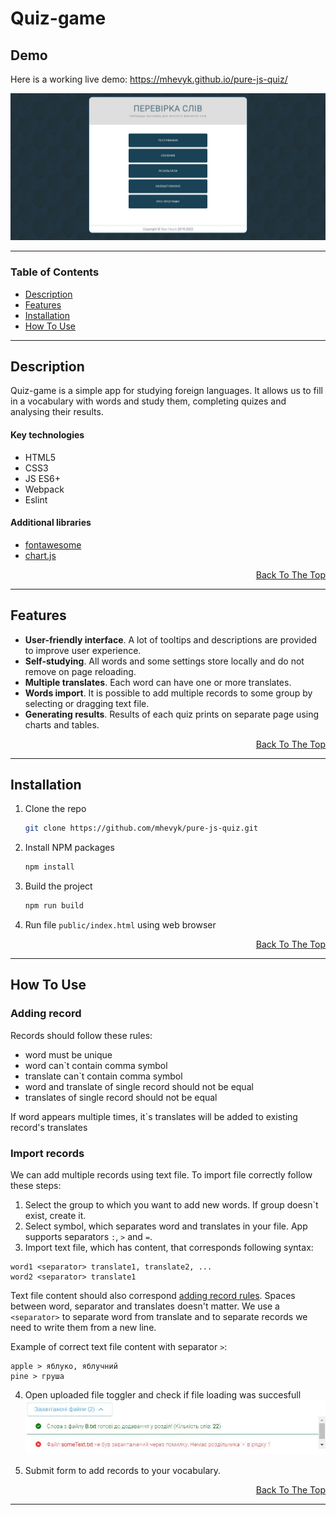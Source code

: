 # Quiz-game

## Demo

Here is a working live demo: https://mhevyk.github.io/pure-js-quiz/

![Project Image](src/assets/docs/preview.jpg)

---

### Table of Contents

- [Description](#description)
- [Features](#features)
- [Installation](#installation)
- [How To Use](#how-to-use)

---

## Description

Quiz-game is a simple app for studying foreign languages. It allows us to fill in a vocabulary with words and study them, completing quizes and analysing their results.

#### Key technologies

- HTML5
- CSS3
- JS ES6+
- Webpack
- Eslint

#### Additional libraries

- [fontawesome](https://fontawesome.com/)
- [chart.js](https://www.chartjs.org/docs/latest/)

<p align="right">
<a href='#quiz-game'>Back To The Top</a>
</p>

---

## Features

- **User-friendly interface**. A lot of tooltips and descriptions are provided to improve user experience.
- **Self-studying**. All words and some settings store locally and do not remove on page reloading.
- **Multiple translates**. Each word can have one or more translates.
- **Words import**. It is possible to add multiple records to some group by selecting or dragging text file.
- **Generating results**. Results of each quiz prints on separate page using charts and tables.

<p align="right">
<a href='#quiz-game'>Back To The Top</a>
</p>

---

## Installation

1. Clone the repo
   ```sh
   git clone https://github.com/mhevyk/pure-js-quiz.git
   ```
2. Install NPM packages
   ```sh
   npm install
   ```
3. Build the project
   ```sh
   npm run build
   ```
4. Run file `public/index.html` using web browser

<p align="right">
<a href='#quiz-game'>Back To The Top</a>
</p>

---

## How To Use

### Adding record

Records should follow these rules:
- word must be unique
- word can`t contain comma symbol
- translate can`t contain comma symbol
- word and translate of single record should not be equal
- translates of single record should not be equal

If word appears multiple times, it`s translates will be added to existing record's translates

### Import records

We can add multiple records using text file. To import file correctly follow these steps:
1. Select the group to which you want to add new words. If group doesn`t exist, create it.
2. Select symbol, which separates word and translates in your file. App supports separators `:`, `>` and `=`.
3. Import text file, which has content, that corresponds following syntax:
```
word1 <separator> translate1, translate2, ...
word2 <separator> translate1
```

Text file content should also correspond [adding record rules](#adding-record). Spaces between word, separator and translates doesn't matter.
We use a `<separator>` to separate word from translate and to separate records we need to write them from a new line.

Example of correct text file content with separator `>`:
```
apple > яблуко, яблучний
pine > груша
```

4. Open uploaded file toggler and check if file loading was succesfull
![File upload example](src/assets/docs/uploaded-files-toggler.jpg)

5. Submit form to add records to your vocabulary.

<p align="right">
<a href='#quiz-game'>Back To The Top</a>
</p>

---